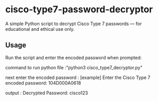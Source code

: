 # cisco-type7-password-decryptor
A simple Python script to decrypt Cisco Type 7 passwords — for educational and ethical use only.

## Usage

Run the script and enter the encoded password when prompted:

command to run python file :"python3 cisco_type7_decryptor.py"

next enter the encoded password :
[example]
     Enter the Cisco Type 7 encoded password: 104D000A0618
     
output :
    Decrypted Password: cisco123


